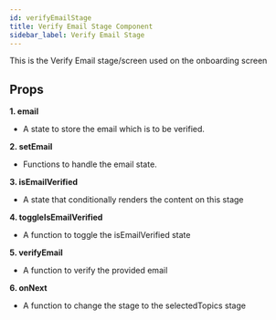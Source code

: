 ```yaml
---
id: verifyEmailStage
title: Verify Email Stage Component
sidebar_label: Verify Email Stage
---
```


This is the Verify Email stage/screen used on the onboarding screen

## Props

**1. email**

- A state to store the email which is to be verified.

**2. setEmail**

- Functions to handle the email state.

**3. isEmailVerified**

- A state that conditionally renders the content on this stage

**4. toggleIsEmailVerified**

- A function to toggle the isEmailVerified state

**5. verifyEmail**

- A function to verify the provided email

**6. onNext**

- A function to change the stage to the selectedTopics stage
